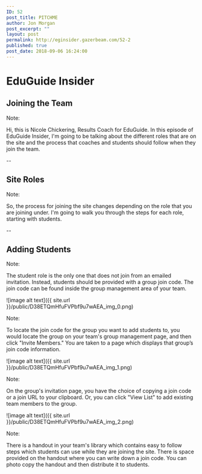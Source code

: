 ```yaml
---
ID: 52
post_title: PITCHME
author: Jon Morgan
post_excerpt: ""
layout: post
permalink: http://eginsider.gazerbeam.com/52-2
published: true
post_date: 2018-09-06 16:24:00
---
```

# EduGuide Insider

## Joining the Team


Note:

Hi, this is Nicole Chickering, Results Coach for EduGuide. In this episode of EduGuide Insider, I'm going to be talking about the different roles that are on the site and the process that coaches and students should follow when they join the team.

--

## Site Roles

Note:

So, the process for joining the site changes depending on the role that you are joining under. I'm going to walk you through the steps for each role, starting with students.

--

## Adding Students

Note:

The student role is the only one that does not join from an emailed invitation. Instead, students should be provided with a group join code. The join code can be found inside the group management area of your team.

![image alt text]({{ site.url }}/public/D38ETQmHfuFVPbf9u7wAEA_img_0.png)

Note:

To locate the join code for the group you want to add students to, you would locate the group on your team's group management page, and then click "Invite Members." You are taken to a page which displays that group’s join code information.

![image alt text]({{ site.url }}/public/D38ETQmHfuFVPbf9u7wAEA_img_1.png)

Note:

On the group's invitation page, you have the choice of copying a join code or a join URL to your clipboard. Or, you can click "View List" to add existing team members to the group.

![image alt text]({{ site.url }}/public/D38ETQmHfuFVPbf9u7wAEA_img_2.png)

Note:

There is a handout in your team's library which contains easy to follow steps which students can use while they are joining the site. There is space provided on the handout where you can write down a join code. You can photo copy the handout and then distribute it to students.
